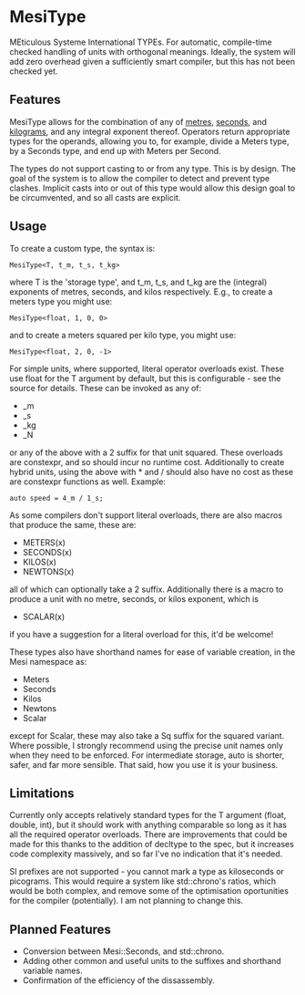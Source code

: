 MesiType
========
MEticulous Systeme International TYPEs. For automatic, compile-time checked handling of units with orthogonal meanings. Ideally, the system will add zero overhead given a sufficiently smart compiler, but this has not been checked yet.

Features
--------
MesiType allows for the combination of any of [metres](http://en.wikipedia.org/wiki/Metre),  [seconds](http://en.wikipedia.org/wiki/Second), and [kilograms](http://en.wikipedia.org/wiki/Kilogram), and any integral exponent thereof. Operators return appropriate types for the operands, allowing you to, for example, divide a Meters type, by a Seconds type, and end up with Meters per Second.

The types do not support casting to or from any type. This is by design. The goal of the system is to allow the compiler to detect and prevent type clashes. Implicit casts into or out of this type would allow this design goal to be circumvented, and so all casts are explicit.

Usage
-----
To create a custom type, the syntax is:

    MesiType<T, t_m, t_s, t_kg>
    
where T is the 'storage type', and t_m, t_s, and t_kg are the (integral) exponents of metres, seconds, and kilos respectively. E.g., to create a meters type you might use:

    MesiType<float, 1, 0, 0>
    
and to create a meters squared per kilo type, you might use:

    MesiType<float, 2, 0, -1>

For simple units, where supported, literal operator overloads exist. These use float for the T argument by default, but this is configurable - see the source for details. These can be invoked as any of:

* _m
* _s
* _kg
* _N

or any of the above with a 2 suffix for that unit squared. These overloads are constexpr, and so should incur no runtime cost. Additionally to create hybrid units, using the above with * and / should also have no cost as these are constexpr functions as well. Example:

    auto speed = 4_m / 1_s;

As some compilers don't support literal overloads, there are also macros that produce the same, these are:

* METERS(x)
* SECONDS(x)
* KILOS(x)
* NEWTONS(x)

all of which can optionally take a 2 suffix. Additionally there is a macro to produce a unit with no metre, seconds, or kilos exponent, which is

* SCALAR(x)

if you have a suggestion for a literal overload for this, it'd be welcome!

These types also have shorthand names for ease of variable creation, in the Mesi namespace as:

* Meters
* Seconds
* Kilos
* Newtons
* Scalar

except for Scalar, these may also take a Sq suffix for the squared variant. Where possible, I strongly recommend using the precise unit names only when they need to be enforced. For intermediate storage, auto is shorter, safer, and far more sensible. That said, how you use it is your business.

Limitations
-----------
Currently only accepts relatively standard types for the T argument (float, double, int), but it should work with anything comparable so long as it has all the required operator overloads. There are improvements that could be made for this thanks to the addition of decltype to the spec, but it increases code complexity massively, and so far I've no indication that it's needed.

SI prefixes are not supported - you cannot mark a type as kiloseconds or picograms. This would require a system like std::chrono's ratios, which would be both complex, and remove some of the optimisation oportunities for the compiler (potentially). I am not planning to change this.

Planned Features
----------------

* Conversion between Mesi::Seconds, and std::chrono.
* Adding other common and useful units to the suffixes and shorthand variable names.
* Confirmation of the efficiency of the dissassembly.
